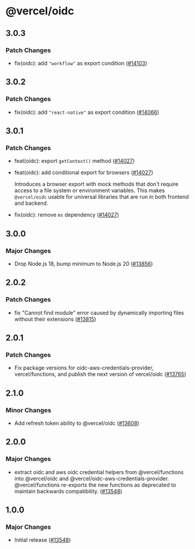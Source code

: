 # @vercel/oidc

## 3.0.3

### Patch Changes

- fix(oidc): add `"workflow"` as export condition ([#14103](https://github.com/vercel/vercel/pull/14103))

## 3.0.2

### Patch Changes

- fix(oidc): add `"react-native"` as export condition ([#14066](https://github.com/vercel/vercel/pull/14066))

## 3.0.1

### Patch Changes

- feat(oidc): export `getContext()` method ([#14027](https://github.com/vercel/vercel/pull/14027))

- feat(oidc): add conditional export for browsers ([#14027](https://github.com/vercel/vercel/pull/14027))

  Introduces a browser export with mock methods that don't require access to a file system or environment variables. This makes `@vercel/oidc` usable for universal libraries that are run in both frontend and backend.

- fix(oidc): remove `ms` dependency ([#14027](https://github.com/vercel/vercel/pull/14027))

## 3.0.0

### Major Changes

- Drop Node.js 18, bump minimum to Node.js 20 ([#13856](https://github.com/vercel/vercel/pull/13856))

## 2.0.2

### Patch Changes

- fix "Cannot find module" error caused by dynamically importing files without their extensions ([#13815](https://github.com/vercel/vercel/pull/13815))

## 2.0.1

### Patch Changes

- Fix package versions for oidc-aws-credentials-provider, vercel/functions, and publish the next version of vercel/oidc ([#13765](https://github.com/vercel/vercel/pull/13765))

## 2.1.0

### Minor Changes

- Add refresh token ability to @vercel/oidc ([#13608](https://github.com/vercel/vercel/pull/13608))

## 2.0.0

### Major Changes

- extract oidc and aws oidc credential helpers from @vercel/functions into @vercel/oidc and @vercel/oidc-aws-credentials-provider. @vercel/functions re-exports the new functions as deprecated to maintain backwards compatibility. ([#13548](https://github.com/vercel/vercel/pull/13548))

## 1.0.0

### Major Changes

- Initial release ([#13548](https://github.com/vercel/vercel/pull/13548))
